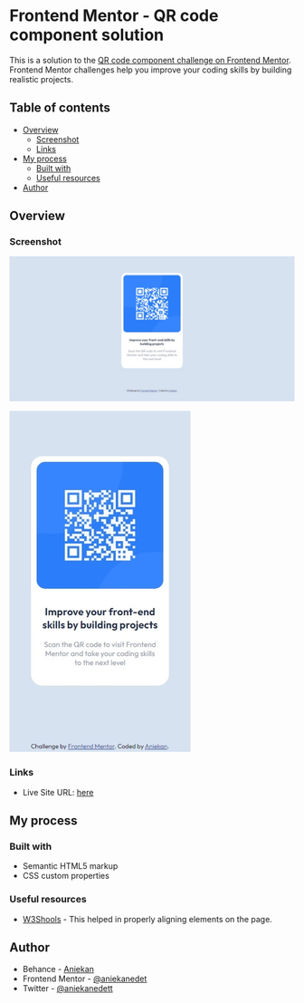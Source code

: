 # Frontend Mentor - QR code component solution

This is a solution to the [QR code component challenge on Frontend Mentor](https://www.frontendmentor.io/challenges/qr-code-component-iux_sIO_H). Frontend Mentor challenges help you improve your coding skills by building realistic projects. 

## Table of contents

- [Overview](#overview)
  - [Screenshot](#screenshot)
  - [Links](#links)
- [My process](#my-process)
  - [Built with](#built-with)
  - [Useful resources](#useful-resources)
- [Author](#author)


## Overview

### Screenshot

![](./images/screenshot.jpeg)

![](./images/screenshot-mobile.jpeg)

### Links
- Live Site URL: [ here](https://aniekanedet.github.io/mobile-responsive-qr-code-component/)

## My process

### Built with

- Semantic HTML5 markup
- CSS custom properties


### Useful resources

- [ W3Shools](https://www.w3schools.com/csS/css_align.asp) - This helped in properly aligning elements on the page.


## Author

- Behance - [Aniekan](https://www.behance.net/aniekanedet3)
- Frontend Mentor - [@aniekanedet](https://www.frontendmentor.io/profile/aniekanedet)
- Twitter - [@aniekanedett](https://twitter.com/aniekanedett)




